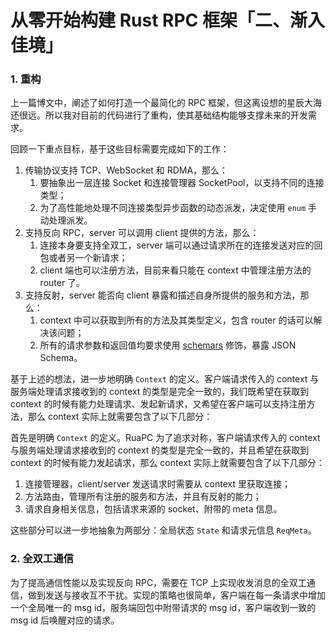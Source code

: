 # 从零开始构建 Rust RPC 框架「二、渐入佳境」

### 1. 重构

上一篇博文中，阐述了如何打造一个最简化的 RPC 框架，但这离设想的星辰大海还很远。所以我对目前的代码进行了重构，使其基础结构能够支撑未来的开发需求。

回顾一下重点目标，基于这些目标需要完成如下的工作：

1. 传输协议支持 TCP、WebSocket 和 RDMA，那么：
   1. 要抽象出一层连接 Socket 和连接管理器 SocketPool，以支持不同的连接类型；
   2. 为了高性能地处理不同连接类型异步函数的动态派发，决定使用 `enum` 手动处理派发。
2. 支持反向 RPC，server 可以调用 client 提供的方法，那么：
   1. 连接本身要支持全双工，server 端可以通过请求所在的连接发送对应的回包或者另一个新请求；
   2. client 端也可以注册方法，目前来看只能在 context 中管理注册方法的 router 了。
3. 支持反射，server 能否向 client 暴露和描述自身所提供的服务和方法，那么：
   1. context 中可以获取到所有的方法及其类型定义，包含 router 的话可以解决该问题；
   2. 所有的请求参数和返回值均要求使用 [schemars](https://crates.io/crates/schemars) 修饰，暴露 JSON Schema。

基于上述的想法，进一步地明确 `Context` 的定义。客户端请求传入的 context 与服务端处理请求接收到的 context 的类型是完全一致的，我们既希望在获取到 context 的时候有能力处理请求、发起新请求，又希望在客户端可以支持注册方法，那么 context 实际上就需要包含了以下几部分：

首先是明确 `Context` 的定义。RuaPC 为了追求对称，客户端请求传入的 context 与服务端处理请求接收到的 context 的类型是完全一致的，并且希望在获取到 context 的时候有能力发起请求，那么 context 实际上就需要包含了以下几部分：

1. 连接管理器，client/server 发送请求时需要从 context 里获取连接；
2. 方法路由，管理所有注册的服务和方法，并且有反射的能力；
3. 请求自身相关信息，包括请求来源的 socket、附带的 meta 信息。

这些部分可以进一步地抽象为两部分：全局状态 `State` 和请求元信息 `ReqMeta`。

### 2. 全双工通信

为了提高通信性能以及实现反向 RPC，需要在 TCP 上实现收发消息的全双工通信，做到发送与接收互不干扰。实现的策略也很简单，客户端在每一条请求中增加一个全局唯一的 msg id，服务端回包中附带请求的 msg id，客户端收到一致的 msg id 后唤醒对应的请求。